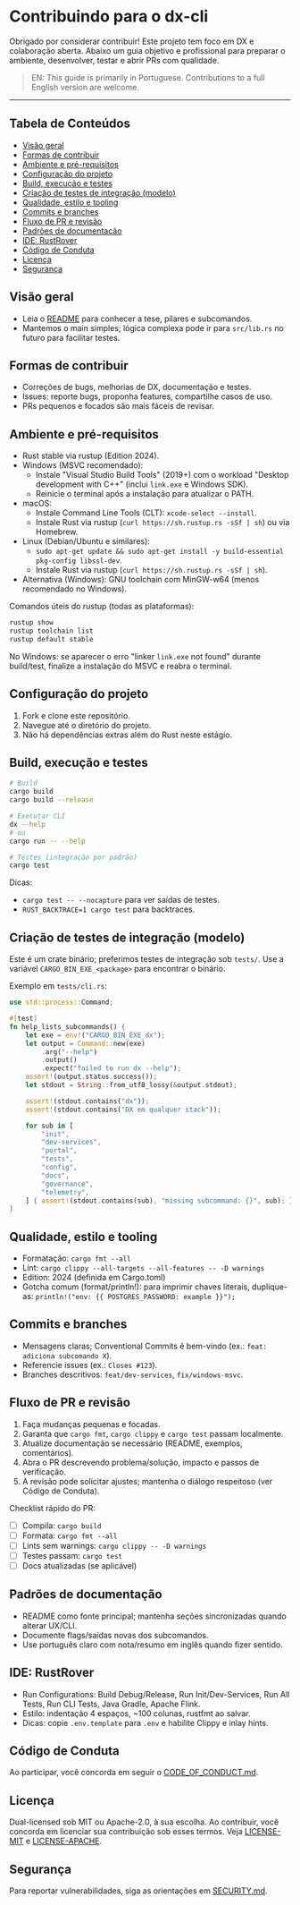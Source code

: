 # Contribuindo para o dx-cli

Obrigado por considerar contribuir! Este projeto tem foco em DX e colaboração aberta. Abaixo um guia objetivo e profissional para preparar o ambiente, desenvolver, testar e abrir PRs com qualidade.

> EN: This guide is primarily in Portuguese. Contributions to a full English version are welcome.

---

## Tabela de Conteúdos
- [Visão geral](#visão-geral)
- [Formas de contribuir](#formas-de-contribuir)
- [Ambiente e pré-requisitos](#ambiente-e-pré-requisitos)
- [Configuração do projeto](#configuração-do-projeto)
- [Build, execução e testes](#build-execução-e-testes)
- [Criação de testes de integração (modelo)](#criação-de-testes-de-integração-modelo)
- [Qualidade, estilo e tooling](#qualidade-estilo-e-tooling)
- [Commits e branches](#commits-e-branches)
- [Fluxo de PR e revisão](#fluxo-de-pr-e-revisão)
- [Padrões de documentação](#padrões-de-documentação)
- [IDE: RustRover](#ide-rustrover)
- [Código de Conduta](#código-de-conduta)
- [Licença](#licença)
- [Segurança](#segurança)

## Visão geral
- Leia o [README](README.md) para conhecer a tese, pilares e subcomandos.
- Mantemos o main simples; lógica complexa pode ir para `src/lib.rs` no futuro para facilitar testes.

## Formas de contribuir
- Correções de bugs, melhorias de DX, documentação e testes.
- Issues: reporte bugs, proponha features, compartilhe casos de uso.
- PRs pequenos e focados são mais fáceis de revisar.

## Ambiente e pré-requisitos
- Rust stable via rustup (Edition 2024).
- Windows (MSVC recomendado):
  - Instale "Visual Studio Build Tools" (2019+) com o workload "Desktop development with C++" (inclui `link.exe` e Windows SDK).
  - Reinicie o terminal após a instalação para atualizar o PATH.
- macOS:
  - Instale Command Line Tools (CLT): `xcode-select --install`.
  - Instale Rust via rustup (`curl https://sh.rustup.rs -sSf | sh`) ou via Homebrew.
- Linux (Debian/Ubuntu e similares):
  - `sudo apt-get update && sudo apt-get install -y build-essential pkg-config libssl-dev`.
  - Instale Rust via rustup (`curl https://sh.rustup.rs -sSf | sh`).
- Alternativa (Windows): GNU toolchain com MinGW-w64 (menos recomendado no Windows).

Comandos úteis do rustup (todas as plataformas):
```sh
rustup show
rustup toolchain list
rustup default stable
```
No Windows: se aparecer o erro "linker `link.exe` not found" durante build/test, finalize a instalação do MSVC e reabra o terminal.

## Configuração do projeto
1. Fork e clone este repositório.
2. Navegue até o diretório do projeto.
3. Não há dependências extras além do Rust neste estágio.

## Build, execução e testes
```sh
# Build
cargo build
cargo build --release

# Executar CLI
dx --help
# ou
cargo run -- --help

# Testes (integração por padrão)
cargo test
```
Dicas:
- `cargo test -- --nocapture` para ver saídas de testes.
- `RUST_BACKTRACE=1 cargo test` para backtraces.

## Criação de testes de integração (modelo)
Este é um crate binário; preferimos testes de integração sob `tests/`. Use a variável `CARGO_BIN_EXE_<package>` para encontrar o binário.

Exemplo em `tests/cli.rs`:
```rust
use std::process::Command;

#[test]
fn help_lists_subcommands() {
    let exe = env!("CARGO_BIN_EXE_dx");
    let output = Command::new(exe)
        .arg("--help")
        .output()
        .expect("failed to run dx --help");
    assert!(output.status.success());
    let stdout = String::from_utf8_lossy(&output.stdout);

    assert!(stdout.contains("dx"));
    assert!(stdout.contains("DX em qualquer stack"));

    for sub in [
        "init",
        "dev-services",
        "portal",
        "tests",
        "config",
        "docs",
        "governance",
        "telemetry",
    ] { assert!(stdout.contains(sub), "missing subcommand: {}", sub); }
}
```

## Qualidade, estilo e tooling
- Formatação: `cargo fmt --all`
- Lint: `cargo clippy --all-targets --all-features -- -D warnings`
- Edition: 2024 (definida em Cargo.toml)
- Gotcha comum (format/println!): para imprimir chaves literais, duplique-as: `println!("env: {{ POSTGRES_PASSWORD: example }}");`

## Commits e branches
- Mensagens claras; Conventional Commits é bem-vindo (ex.: `feat: adiciona subcomando X`).
- Referencie issues (ex.: `Closes #123`).
- Branches descritivos: `feat/dev-services`, `fix/windows-msvc`.

## Fluxo de PR e revisão
1. Faça mudanças pequenas e focadas.
2. Garanta que `cargo fmt`, `cargo clippy` e `cargo test` passam localmente.
3. Atualize documentação se necessário (README, exemplos, comentários).
4. Abra o PR descrevendo problema/solução, impacto e passos de verificação.
5. A revisão pode solicitar ajustes; mantenha o diálogo respeitoso (ver Código de Conduta).

Checklist rápido do PR:
- [ ] Compila: `cargo build`
- [ ] Formata: `cargo fmt --all`
- [ ] Lints sem warnings: `cargo clippy -- -D warnings`
- [ ] Testes passam: `cargo test`
- [ ] Docs atualizadas (se aplicável)

## Padrões de documentação
- README como fonte principal; mantenha seções sincronizadas quando alterar UX/CLI.
- Documente flags/saídas novas dos subcomandos.
- Use português claro com nota/resumo em inglês quando fizer sentido.

## IDE: RustRover
- Run Configurations: Build Debug/Release, Run Init/Dev-Services, Run All Tests, Run CLI Tests, Java Gradle, Apache Flink.
- Estilo: indentação 4 espaços, ~100 colunas, rustfmt ao salvar.
- Dicas: copie `.env.template` para `.env` e habilite Clippy e inlay hints.

## Código de Conduta
Ao participar, você concorda em seguir o [CODE_OF_CONDUCT.md](CODE_OF_CONDUCT.md).

## Licença
Dual-licensed sob MIT ou Apache-2.0, à sua escolha. Ao contribuir, você concorda em licenciar sua contribuição sob esses termos. Veja [LICENSE-MIT](LICENSE-MIT) e [LICENSE-APACHE](LICENSE-APACHE).

## Segurança
Para reportar vulnerabilidades, siga as orientações em [SECURITY.md](SECURITY.md).
